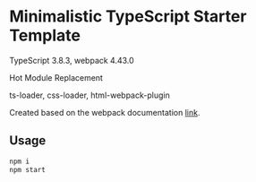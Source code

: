 # Minimalistic TypeScript Starter Template

TypeScript 3.8.3, webpack 4.43.0

Hot Module Replacement

ts-loader, css-loader, html-webpack-plugin

Created based on the webpack documentation [link](https://webpack.js.org/guides/typescript/).

## Usage

```bash
npm i
npm start
```
